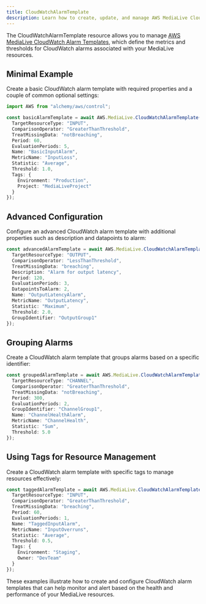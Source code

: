 ```yaml
---
title: CloudWatchAlarmTemplate
description: Learn how to create, update, and manage AWS MediaLive CloudWatchAlarmTemplates using Alchemy Cloud Control.
---
```


The CloudWatchAlarmTemplate resource allows you to manage [AWS MediaLive CloudWatch Alarm Templates](https://docs.aws.amazon.com/medialive/latest/userguide/), which define the metrics and thresholds for CloudWatch alarms associated with your MediaLive resources.

## Minimal Example

Create a basic CloudWatch alarm template with required properties and a couple of common optional settings:

```ts
import AWS from "alchemy/aws/control";

const basicAlarmTemplate = await AWS.MediaLive.CloudWatchAlarmTemplate("basicAlarmTemplate", {
  TargetResourceType: "INPUT",
  ComparisonOperator: "GreaterThanThreshold",
  TreatMissingData: "notBreaching",
  Period: 60,
  EvaluationPeriods: 5,
  Name: "BasicInputAlarm",
  MetricName: "InputLoss",
  Statistic: "Average",
  Threshold: 1.0,
  Tags: {
    Environment: "Production",
    Project: "MediaLiveProject"
  }
});
```

## Advanced Configuration

Configure an advanced CloudWatch alarm template with additional properties such as description and datapoints to alarm:

```ts
const advancedAlarmTemplate = await AWS.MediaLive.CloudWatchAlarmTemplate("advancedAlarmTemplate", {
  TargetResourceType: "OUTPUT",
  ComparisonOperator: "LessThanThreshold",
  TreatMissingData: "breaching",
  Description: "Alarm for output latency",
  Period: 120,
  EvaluationPeriods: 3,
  DatapointsToAlarm: 2,
  Name: "OutputLatencyAlarm",
  MetricName: "OutputLatency",
  Statistic: "Maximum",
  Threshold: 2.0,
  GroupIdentifier: "OutputGroup1"
});
```

## Grouping Alarms

Create a CloudWatch alarm template that groups alarms based on a specific identifier:

```ts
const groupedAlarmTemplate = await AWS.MediaLive.CloudWatchAlarmTemplate("groupedAlarmTemplate", {
  TargetResourceType: "CHANNEL",
  ComparisonOperator: "GreaterThanThreshold",
  TreatMissingData: "notBreaching",
  Period: 300,
  EvaluationPeriods: 2,
  GroupIdentifier: "ChannelGroup1",
  Name: "ChannelHealthAlarm",
  MetricName: "ChannelHealth",
  Statistic: "Sum",
  Threshold: 5.0
});
```

## Using Tags for Resource Management

Create a CloudWatch alarm template with specific tags to manage resources effectively:

```ts
const taggedAlarmTemplate = await AWS.MediaLive.CloudWatchAlarmTemplate("taggedAlarmTemplate", {
  TargetResourceType: "INPUT",
  ComparisonOperator: "GreaterThanThreshold",
  TreatMissingData: "breaching",
  Period: 60,
  EvaluationPeriods: 1,
  Name: "TaggedInputAlarm",
  MetricName: "InputOverruns",
  Statistic: "Average",
  Threshold: 0.5,
  Tags: {
    Environment: "Staging",
    Owner: "DevTeam"
  }
});
``` 

These examples illustrate how to create and configure CloudWatch alarm templates that can help monitor and alert based on the health and performance of your MediaLive resources.